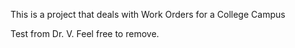 This is a project that deals with Work Orders for a College Campus

Test from Dr. V. Feel free to remove.
